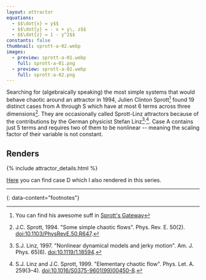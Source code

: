 ```yaml
---
layout: attractor
equations:
  - $$\dot{x} = y$$
  - $$\dot{y} = - x + y\, z$$
  - $$\dot{z} = 1 - y^2$$
constants: false
thumbnail: sprott-a-02.webp
images:
  - preview: sprott-a-01.webp
    full: sprott-a-01.png
  - preview: sprott-a-02.webp
    full: sprott-a-02.png
---
```

Searching for (algebraically speaking) the most simple systems that would behave chaotic around an attractor in 1994, Julien Clinton Sprott[^sprott] found 19 distinct cases from A through S which have at most 6 terms across three dimensions[^original-paper].
They are occasionally called Sprott-Linz attractors because of the contributions by the German physicist Stefan Linz[^linz-one]<sup>,</sup>[^linz-two].
Case A contains just 5 terms and requires two of them to be nonlinear -- meaning the scaling factor of their variable is not constant.


## Renders

{% include attractor_details.html %}

[Here](../sprott-d) you can find case D which I also rendered in this series.

---
{: data-content="footnotes"}

[^sprott]: You can find his awesome suff in [Sprott's Gateway](https://sprott.physics.wisc.edu/)

[^original-paper]: J.C. Sprott, 1994. \"Some simple chaotic flows\". Phys. Rev. E. 50(2). [doi:10.1103/PhysRevE.50.R647](https://doi.org/10.1103/PhysRevE.50.R647).

[^linz-one]: S.J. Linz, 1997. \"Nonlinear dynamical models and jerky motion\". Am. J. Phys. 65(6). [doi:10.1119/1.18594](https://doi.org/10.1119/1.18594).

[^linz-two]: S.J. Linz and J.C. Sprott, 1999. \"Elementary chaotic flow\". Phys. Let. A. 259(3–4). [doi:10.1016/S0375-9601(99)00450-8](https://doi.org/10.1016/S0375-9601(99)00450-8).
